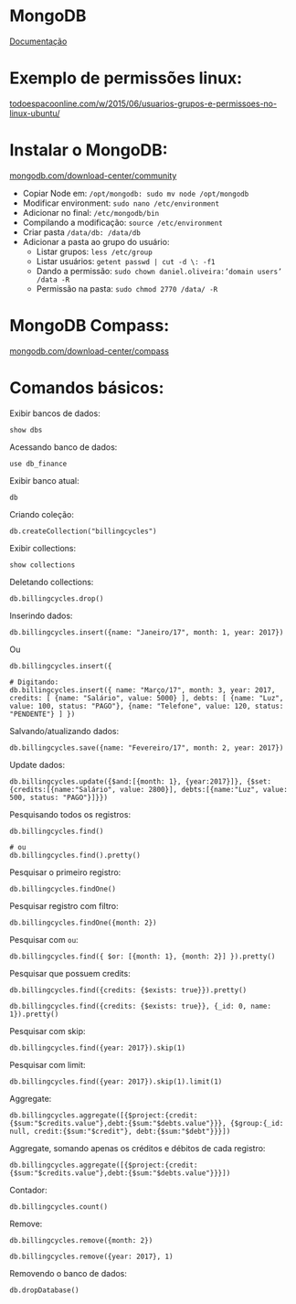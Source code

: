 # MongoDB

[Documentação](https://docs.mongodb.com/manual/tutorial/getting-started/)

# Exemplo de permissões linux:

[todoespacoonline.com/w/2015/06/usuarios-grupos-e-permissoes-no-linux-ubuntu/](https://www.todoespacoonline.com/w/2015/06/usuarios-grupos-e-permissoes-no-linux-ubuntu/)


# Instalar o MongoDB:

[mongodb.com/download-center/community](https://www.mongodb.com/download-center/community)

- Copiar Node em: `/opt/mongodb: sudo mv node /opt/mongodb`
- Modificar environment: `sudo nano /etc/environment`
- Adicionar no final: `/etc/mongodb/bin`
- Compilando a modificação: `source /etc/environment`
- Criar pasta `/data/db: /data/db`
- Adicionar a pasta ao grupo do usuário: 
  - Listar grupos: `less /etc/group`
  - Listar usuários: `getent passwd | cut -d \: -f1`
  - Dando a permissão: `sudo chown daniel.oliveira:’domain users’ /data -R`
  - Permissão na pasta: `sudo chmod 2770 /data/ -R`


# MongoDB Compass:

[mongodb.com/download-center/compass](https://www.mongodb.com/download-center/compass)


# Comandos básicos:

Exibir bancos de dados:
```shell
show dbs
```

Acessando banco de dados:
```shell
use db_finance
```

Exibir banco atual:
```shell
db
```

Criando coleção:
```shell
db.createCollection("billingcycles")
```

Exibir collections:
```shell
show collections
```

Deletando collections:
```shell
db.billingcycles.drop()
```

Inserindo dados:
```shell
db.billingcycles.insert({name: "Janeiro/17", month: 1, year: 2017})
```
Ou
```shell
db.billingcycles.insert({

# Digitando:
db.billingcycles.insert({ name: "Março/17", month: 3, year: 2017, credits: [ {name: "Salário", value: 5000} ], debts: [ {name: "Luz", value: 100, status: "PAGO"}, {name: "Telefone", value: 120, status: "PENDENTE"} ] })
```

Salvando/atualizando dados:
```shell
db.billingcycles.save({name: "Fevereiro/17", month: 2, year: 2017})
```

Update dados:
```shell
db.billingcycles.update({$and:[{month: 1}, {year:2017}]}, {$set:{credits:[{name:"Salário", value: 2800}], debts:[{name:"Luz", value: 500, status: "PAGO"}]}})
```

Pesquisando todos os registros:
```
db.billingcycles.find()

# ou
db.billingcycles.find().pretty()
```

Pesquisar o primeiro registro:
```shell
db.billingcycles.findOne()
```

Pesquisar registro com filtro:
```shell
db.billingcycles.findOne({month: 2})
```

Pesquisar com `ou`:
```shell
db.billingcycles.find({ $or: [{month: 1}, {month: 2}] }).pretty()
```

Pesquisar que possuem credits:
```shell
db.billingcycles.find({credits: {$exists: true}}).pretty()

db.billingcycles.find({credits: {$exists: true}}, {_id: 0, name: 1}).pretty()
```

Pesquisar com skip:
```shell
db.billingcycles.find({year: 2017}).skip(1)
```

Pesquisar com limit:
```shell
db.billingcycles.find({year: 2017}).skip(1).limit(1)
```

Aggregate:
```shell
db.billingcycles.aggregate([{$project:{credit:{$sum:"$credits.value"},debt:{$sum:"$debts.value"}}}, {$group:{_id: null, credit:{$sum:"$credit"}, debt:{$sum:"$debt"}}}])
```

Aggregate, somando apenas os créditos e débitos de cada registro:
```shell
db.billingcycles.aggregate([{$project:{credit:{$sum:"$credits.value"},debt:{$sum:"$debts.value"}}}])
```

Contador:
```shell
db.billingcycles.count()
```

Remove:
```shell
db.billingcycles.remove({month: 2})

db.billingcycles.remove({year: 2017}, 1)
```

Removendo o banco de dados:
```shell
db.dropDatabase()
```